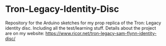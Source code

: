 # Tron-Legacy-Identity-Disc
Repository for the Arduino sketches for my prop replica of the Tron: Legacy identity disc. Including all the test/learning stuff. Details about the project are on my website: https://www.ricor.net/tron-legacy-sam-flynn-identity-disc/
